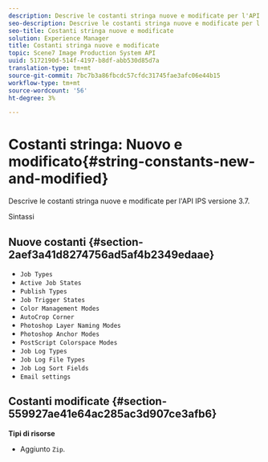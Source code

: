 ```yaml
---
description: Descrive le costanti stringa nuove e modificate per l'API IPS versione 3.7.
seo-description: Descrive le costanti stringa nuove e modificate per l'API IPS versione 3.7.
seo-title: Costanti stringa nuove e modificate
solution: Experience Manager
title: Costanti stringa nuove e modificate
topic: Scene7 Image Production System API
uuid: 5172190d-514f-4197-b8df-abb530d85d7a
translation-type: tm+mt
source-git-commit: 7bc7b3a86fbcdc57cfdc31745fae3afc06e44b15
workflow-type: tm+mt
source-wordcount: '56'
ht-degree: 3%

---
```



# Costanti stringa: Nuovo e modificato{#string-constants-new-and-modified}

Descrive le costanti stringa nuove e modificate per l&#39;API IPS versione 3.7.

Sintassi

## Nuove costanti {#section-2aef3a41d8274756ad5af4b2349edaae}

* `Job Types`
* `Active Job States`
* `Publish Types`
* `Job Trigger States`
* `Color Management Modes`
* `AutoCrop Corner`
* `Photoshop Layer Naming Modes`
* `Photoshop Anchor Modes`
* `PostScript Colorspace Modes`
* `Job Log Types`
* `Job Log File Types`
* `Job Log Sort Fields`
* `Email settings`

## Costanti modificate {#section-559927ae41e64ac285ac3d907ce3afb6}

**Tipi di risorse**

* Aggiunto `Zip`.

